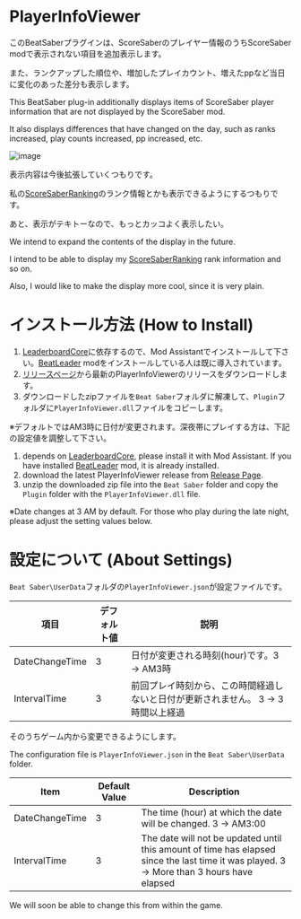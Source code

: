 # PlayerInfoViewer

このBeatSaberプラグインは、ScoreSaberのプレイヤー情報のうちScoreSaber modで表示されない項目を追加表示します。

また、ランクアップした順位や、増加したプレイカウント、増えたppなど当日に変化のあった差分も表示します。

This BeatSaber plug-in additionally displays items of ScoreSaber player information that are not displayed by the ScoreSaber mod.

It also displays differences that have changed on the day, such as ranks increased, play counts increased, pp increased, etc.

![image](https://user-images.githubusercontent.com/14249877/189532098-d18e19f2-f866-429d-b0b8-40421dd5586c.png)

表示内容は今後拡張していくつもりです。

私の[ScoreSaberRanking](https://github.com/rynan4818/ScoreSaberRanking)のランク情報とかも表示できるようにするつもりです。

あと、表示がテキトーなので、もっとカッコよく表示したい。

We intend to expand the contents of the display in the future.

I intend to be able to display my [ScoreSaberRanking](https://github.com/rynan4818/ScoreSaberRanking) rank information and so on.

Also, I would like to make the display more cool, since it is very plain.

# インストール方法 (How to Install)
1. [LeaderboardCore](https://github.com/rithik-b/LeaderboardCore)に依存するので、Mod Assistantでインストールして下さい。[BeatLeader](https://github.com/BeatLeader/beatleader-mod) modをインストールしている人は既に導入されています。
2. [リリースページ](https://github.com/rynan4818/PlayerInfoViewer/releases)から最新のPlayerInfoViewerのリリースをダウンロードします。
3. ダウンロードしたzipファイルを`Beat Saber`フォルダに解凍して、`Plugin`フォルダに`PlayerInfoViewer.dll`ファイルをコピーします。

※デフォルトではAM3時に日付が変更されます。深夜帯にプレイする方は、下記の設定値を調整して下さい。

1. depends on [LeaderboardCore](https://github.com/rithik-b/LeaderboardCore), please install it with Mod Assistant. If you have installed [BeatLeader](https://github.com/BeatLeader/beatleader-mod) mod, it is already installed.
2. download the latest PlayerInfoViewer release from [Release Page](https://github.com/rynan4818/PlayerInfoViewer/releases).
3. unzip the downloaded zip file into the `Beat Saber` folder and copy the `Plugin` folder with the `PlayerInfoViewer.dll` file.

※Date changes at 3 AM by default. For those who play during the late night, please adjust the setting values below.

# 設定について (About Settings)
`Beat Saber\UserData`フォルダの`PlayerInfoViewer.json`が設定ファイルです。

| 項目 | デフォルト値 | 説明 |
|------|--------------|------|
| DateChangeTime | 3 | 日付が変更される時刻(hour)です。3 → AM3時 |
| IntervalTime | 3 | 前回プレイ時刻から、この時間経過しないと日付が更新されません。 3 → 3時間以上経過 |

そのうちゲーム内から変更できるようにします。

The configuration file is `PlayerInfoViewer.json` in the `Beat Saber\UserData` folder.

| Item | Default Value | Description |
|------|---------------|-------------|
| DateChangeTime | 3 | The time (hour) at which the date will be changed. 3 → AM3:00 |
| IntervalTime | 3 | The date will not be updated until this amount of time has elapsed since the last time it was played. 3 → More than 3 hours have elapsed |

We will soon be able to change this from within the game.
